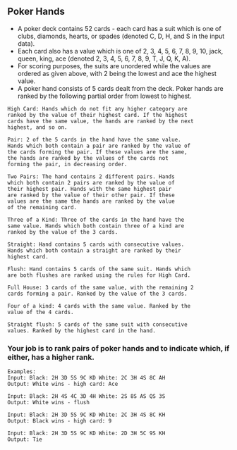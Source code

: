 ## Poker Hands


- A poker deck contains 52 cards - each card has a suit which is one of clubs, diamonds, hearts, or spades
(denoted C, D, H, and S in the input data).
- Each card also has a value which is one of 2, 3, 4, 5, 6, 7, 8, 9, 10, jack, queen, king, ace (denoted 2, 3, 4, 5, 6, 7, 8, 9, T, J, Q, K, A).
- For scoring purposes, the suits are unordered while the values are ordered as given above, with 2 being the lowest and ace the highest value.
- A poker hand consists of 5 cards dealt from the deck. Poker hands are ranked by the following partial order from lowest to highest.
```
High Card: Hands which do not fit any higher category are
ranked by the value of their highest card. If the highest
cards have the same value, the hands are ranked by the next
highest, and so on.

Pair: 2 of the 5 cards in the hand have the same value.
Hands which both contain a pair are ranked by the value of
the cards forming the pair. If these values are the same,
the hands are ranked by the values of the cards not
forming the pair, in decreasing order.

Two Pairs: The hand contains 2 different pairs. Hands
which both contain 2 pairs are ranked by the value of
their highest pair. Hands with the same highest pair
are ranked by the value of their other pair. If these
values are the same the hands are ranked by the value
of the remaining card.

Three of a Kind: Three of the cards in the hand have the
same value. Hands which both contain three of a kind are
ranked by the value of the 3 cards.

Straight: Hand contains 5 cards with consecutive values.
Hands which both contain a straight are ranked by their
highest card.

Flush: Hand contains 5 cards of the same suit. Hands which
are both flushes are ranked using the rules for High Card.

Full House: 3 cards of the same value, with the remaining 2
cards forming a pair. Ranked by the value of the 3 cards.

Four of a kind: 4 cards with the same value. Ranked by the
value of the 4 cards.

Straight flush: 5 cards of the same suit with consecutive
values. Ranked by the highest card in the hand.
```
### Your job is to rank pairs of poker hands and to indicate which, if either, has a higher rank.
```
Examples:
Input: Black: 2H 3D 5S 9C KD White: 2C 3H 4S 8C AH
Output: White wins - high card: Ace

Input: Black: 2H 4S 4C 3D 4H White: 2S 8S AS QS 3S
Output: White wins - flush

Input: Black: 2H 3D 5S 9C KD White: 2C 3H 4S 8C KH
Output: Black wins - high card: 9

Input: Black: 2H 3D 5S 9C KD White: 2D 3H 5C 9S KH
Output: Tie
```
